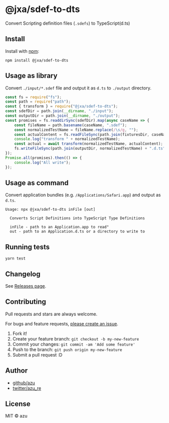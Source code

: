# @jxa/sdef-to-dts

Convert Scripting definition files (`.sdefs`) to TypeScript(d.ts)

## Install

Install with [npm](https://www.npmjs.com/):

    npm install @jxa/sdef-to-dts

## Usage as library

Convert `./input/*.sdef` file and output it as `d.ts` to `./output` directory.

```ts
const fs = require("fs");
const path = require("path");
const { transform } = require("@jxa/sdef-to-dts");
const sdefDir = path.join(__dirname, "./input");
const outputDir = path.join(__dirname, "./output");
const promises = fs.readdirSync(sdefDir).map(async caseName => {
    const fileName = path.basename(caseName, ".sdef");
    const normalizedTestName = fileName.replace(/\s/g, "");
    const actualContent = fs.readFileSync(path.join(fixturesDir, caseName), "utf-8");
    console.log("transform " + normalizedTestName);
    const actual = await transform(normalizedTestName, actualContent);
    fs.writeFileSync(path.join(outputDir, normalizedTestName) + ".d.ts", actual, "utf-8");
});
Promise.all(promises).then(() => {
    console.log("All write");
});
```

## Usage as command

Convert application bundles (e.g. `/Applications/Safari.app`) and output as `d.ts`.

```
Usage: npx @jxa/sdef-to-dts inFile [out]

  Converts Script Definitions into TypeScript Type Definitions

  inFile - path to an Application.app to read"
  out - path to an Application.d.ts or a directory to write to
```

## Running tests

    yarn test

## Changelog

See [Releases page](https://github.com/JXA-userland/JXA/releases).

## Contributing

Pull requests and stars are always welcome.

For bugs and feature requests, [please create an issue](https://github.com/JXA-userland/JXA/issues).

1. Fork it!
2. Create your feature branch: `git checkout -b my-new-feature`
3. Commit your changes: `git commit -am 'Add some feature'`
4. Push to the branch: `git push origin my-new-feature`
5. Submit a pull request :D

## Author

- [github/azu](https://github.com/azu)
- [twitter/azu_re](https://twitter.com/azu_re)

## License

MIT © azu
